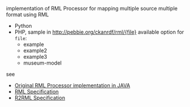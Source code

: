 implementation of RML Processor for mapping multiple source multiple format using RML
+ Python
+ PHP, sample in http://pebbie.org/ckanrdf/rml/{file}
  available option for `file`:
  - example
  - example2
  - example3
  - museum-model


see
+ [Original RML Processor implementation in JAVA](https://github.com/mmlab/RMLProcessor)
+ [RML Specification](http://semweb.mmlab.be/rml/spec.html)
+ [R2RML Specification](http://www.w3.org/TR/r2rml/)
